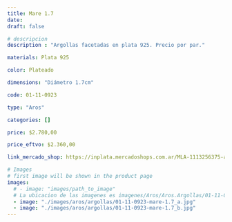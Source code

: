 ```yaml
---
title: Mare 1.7
date: 
draft: false

# descripcion
description : "Argollas facetadas en plata 925. Precio por par."

materials: Plata 925

color: Plateado

dimensions: "Diámetro 1.7cm"

code: 01-11-0923

type: "Aros"

categories: []

price: $2.780,00

price_eftvo: $2.360,00

link_mercado_shop: https://inplata.mercadoshops.com.ar/MLA-1113256375-argollas-de-plata-facetadas-mare-1.7-_JM

# Images
# first image will be shown in the product page
images:
  # - image: "images/path_to_image"
  # La ubicacion de las imagenes es imagenes/Aros/Aros.Argollas/01-11-0923-mare-1.7
  - image: "./images/aros/argollas/01-11-0923-mare-1.7_a.jpg"
  - image: "./images/aros/argollas/01-11-0923-mare-1.7_b.jpg"
---
```

